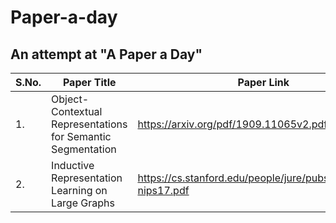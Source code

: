 # Paper-a-day
## An attempt at "A Paper a Day"

| S.No. | Paper Title | Paper Link | Notebook | Status |
| --- | --- | --- | --- | --- |
| 1. | Object-Contextual Representations for Semantic Segmentation | https://arxiv.org/pdf/1909.11065v2.pdf | [Notebook](Object-Contextual-Representations-for-Semantic-Segmentation.ipynb) | **Summary Complete** |
| 2. | Inductive Representation Learning on Large Graphs | https://cs.stanford.edu/people/jure/pubs/graphsage-nips17.pdf | | **Not Started Yet**|
